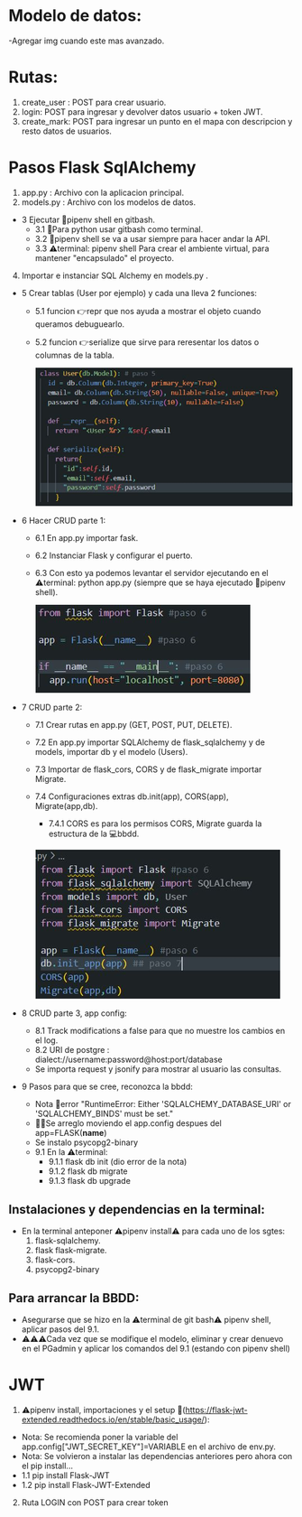 # Modelo de datos:

-Agregar img cuando este mas avanzado.

# Rutas:

1. create_user : POST para crear usuario.
2. login: POST para ingresar y devolver datos usuario + token JWT.
3. create_mark: POST para ingresar un punto en el mapa con descripcion y resto datos de usuarios.

# Pasos Flask SqlAlchemy

1. app.py : Archivo con la aplicacion principal.
2. models.py : Archivo con los modelos de datos.

- 3 Ejecutar 📢pipenv shell en gitbash.
  - 3.1 📢Para python usar gitbash como terminal.
  - 3.2 📢pipenv shell se va a usar siempre para hacer andar la API.
  - 3.3 ⚠️terminal: pipenv shell Para crear el ambiente virtual, para mantener "encapsulado" el proyecto.

4. Importar e instanciar SQL Alchemy en models.py .

- 5 Crear tablas (User por ejemplo) y cada una lleva 2 funciones:

  - 5.1 funcion 👉repr que nos ayuda a mostrar el objeto cuando queramos debuguearlo.
  - 5.2 funcion 👉serialize que sirve para reresentar los datos o columnas de la tabla.

    ![tabla usuarios](/imagsReadme/tabla_users.JPG)

- 6 Hacer CRUD parte 1:

  - 6.1 En app.py importar fask.
  - 6.2 Instanciar Flask y configurar el puerto.
  - 6.3 Con esto ya podemos levantar el servidor ejecutando en el ⚠️terminal: python app.py (siempre que se haya ejecutado 📢pipenv shell).

    ![app py 1](/imagsReadme/app_py_1.JPG)

- 7 CRUD parte 2:

  - 7.1 Crear rutas en app.py (GET, POST, PUT, DELETE).
  - 7.2 En app.py importar SQLAlchemy de flask_sqlalchemy y de models, importar db y el modelo (Users).
  - 7.3 Importar de flask_cors, CORS y de flask_migrate importar Migrate.
  - 7.4 Configuraciones extras db.init(app), CORS(app), Migrate(app,db).

    - 7.4.1 CORS es para los permisos CORS, Migrate guarda la estructura de la 💻bbdd.

    ![importaciones en app.py](/imagsReadme/importaciones1.JPG)

- 8 CRUD parte 3, app config:

  - 8.1 Track modifications a false para que no muestre los cambios en el log.
  - 8.2 URI de postgre : dialect://username:password@host:port/database
  - Se importa request y jsonify para mostrar al usuario las consultas.

- 9 Pasos para que se cree, reconozca la bbdd:
  - Nota 🚨error "RuntimeError: Either 'SQLALCHEMY_DATABASE_URI' or 'SQLALCHEMY_BINDS' must be set."
  - 🧑‍🔧Se arreglo moviendo el app.config despues del app=FLASK(**name**)
  - Se instalo psycopg2-binary
  - 9.1 En la ⚠️terminal:
    - 9.1.1 flask db init (dio error de la nota)
    - 9.1.2 flask db migrate
    - 9.1.3 flask db upgrade

## Instalaciones y dependencias en la terminal:

- En la terminal anteponer ⚠️pipenv install⚠️ para cada uno de los sgtes:
  1. flask-sqlalchemy.
  2. flask flask-migrate.
  3. flask-cors.
  4. psycopg2-binary

## Para arrancar la BBDD:

- Asegurarse que se hizo en la ⚠️terminal de git bash⚠️ pipenv shell, aplicar pasos del 9.1.
- ⚠️⚠️⚠️Cada vez que se modifique el modelo, eliminar y crear denuevo en el PGadmin y aplicar los comandos del 9.1 (estando con pipenv shell)

# JWT

1. ⚠️pipenv install, importaciones y el setup 🔗(https://flask-jwt-extended.readthedocs.io/en/stable/basic_usage/):

- Nota: Se recomienda poner la variable del app.config["JWT_SECRET_KEY"]=VARIABLE en el archivo de env.py.
- Nota: Se volvieron a instalar las dependencias anteriores pero ahora con el pip install...
- 1.1 pip install Flask-JWT
- 1.2 pip install Flask-JWT-Extended

2. Ruta LOGIN con POST para crear token
